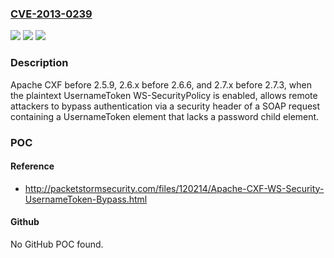 ### [CVE-2013-0239](https://cve.mitre.org/cgi-bin/cvename.cgi?name=CVE-2013-0239)
![](https://img.shields.io/static/v1?label=Product&message=n%2Fa&color=blue)
![](https://img.shields.io/static/v1?label=Version&message=n%2Fa&color=blue)
![](https://img.shields.io/static/v1?label=Vulnerability&message=n%2Fa&color=brighgreen)

### Description

Apache CXF before 2.5.9, 2.6.x before 2.6.6, and 2.7.x before 2.7.3, when the plaintext UsernameToken WS-SecurityPolicy is enabled, allows remote attackers to bypass authentication via a security header of a SOAP request containing a UsernameToken element that lacks a password child element.

### POC

#### Reference
- http://packetstormsecurity.com/files/120214/Apache-CXF-WS-Security-UsernameToken-Bypass.html

#### Github
No GitHub POC found.

